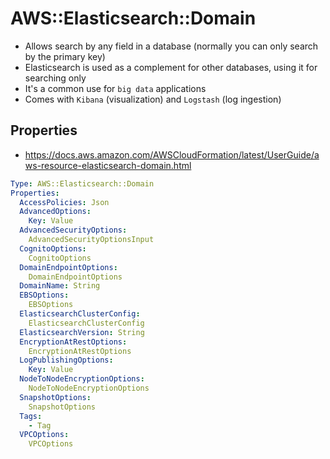 # AWS::Elasticsearch::Domain

- Allows search by any field in a database (normally you can only search by the primary key)
- Elasticsearch is used as a complement for other databases, using it for searching only
- It's a common use for `big data` applications
- Comes with `Kibana` (visualization) and `Logstash` (log ingestion)

## Properties

- <https://docs.aws.amazon.com/AWSCloudFormation/latest/UserGuide/aws-resource-elasticsearch-domain.html>

```yaml
Type: AWS::Elasticsearch::Domain
Properties:
  AccessPolicies: Json
  AdvancedOptions:
    Key: Value
  AdvancedSecurityOptions:
    AdvancedSecurityOptionsInput
  CognitoOptions:
    CognitoOptions
  DomainEndpointOptions:
    DomainEndpointOptions
  DomainName: String
  EBSOptions:
    EBSOptions
  ElasticsearchClusterConfig:
    ElasticsearchClusterConfig
  ElasticsearchVersion: String
  EncryptionAtRestOptions:
    EncryptionAtRestOptions
  LogPublishingOptions:
    Key: Value
  NodeToNodeEncryptionOptions:
    NodeToNodeEncryptionOptions
  SnapshotOptions:
    SnapshotOptions
  Tags:
    - Tag
  VPCOptions:
    VPCOptions
```
